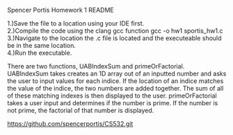 Spencer Portis
Homework 1 README

1.)Save the file to a location using your IDE first.  
2.)Compile the code using the clang gcc function 
            gcc -o hw1 sportis_hw1.c
3.)Navigate to the location the .c file is located and the executeable should be in the same location.  
4.)Run the executable.  

There are two functions, UABIndexSum and primeOrFactorial.  UABIndexSum takes creates an 1D array out of an inputted number and asks the user to input values for each indice.  If the location of an indice matches the value of the indice, the two numbers are added together.  The sum of all of these matching indexes is then displayed to the user.  primeOrFactorial takes a user input and determines if the number is prime.  If the number is not prime, the factorial of that number is displayed.  

https://github.com/spencerportis/CS532.git
